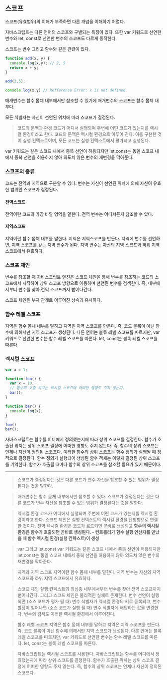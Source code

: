## 스코프
스코프(유효범위)의 이해가 부족하면 다른 개념을 이해하기 어렵다.

자바스크립트는 다른 언어의 스코프와 구별되는 특징이 있다.
또한 var 키워드로 선언한 변수와 let, const로 선언한 변수의 스코프도 다르게 동작한다.

스코프는 변수 그리고 함수와 깊은 관련이 있다.

```js
function add(x, y) {
  console.log(x,y); // 2, 5
  return x + y;
}

add(2,5);

console.log(x,y) // Refference Error: x is not defined
```
매개변수는 함수 몸체 내부에서만 참조할 수 있기에 매개변수의 스코프는 함수 몸체 내부다.

모든 식별자는 자신이 선언된 위치에 따라 스코프가 결정된다.

> 코드의 문맥과 환경
코드가 어디서 실행되며 주변에 어떤 코드가 있는지를 렉시컬 환경이라고 한다.
코드의 문맥은 렉시컬 환경으로 이루어 진다. 이를 구현한 것이 실행 컨텍스트이며, 모든 코드는 실행 컨텍스트에서 평가되고 실행된다.

var 키워드는 같은 스코프 내에서 중복 선언이 허용되지만 let,const는 동일 스코프 내에서 중복 선언을 허용하지 않아 의도치 않은 변수의 재변경을 막아준다. 

### 스코프의 종류

코드는 전역과 지역으로 구분할 수 있다.
변수는 자신이 선언된 위치에 의해 자신이 유효한 범위인 스코프가 결정된다.

#### 전역스코프
전역이란 코드의 가장 바깥 영역을 말한다. 
전역 변수는 어디서든지 참조할 수 있다.

#### 지역스코프 
지역이란 함수 몸체 내부를 말한다.
지역은 지역스코프를 만든다.
자역에 변수를 선언하면, 지역 스코프를 갖는 지역 변수가 된다.
지역 변수는 자신의 지역 스코프와 하위 지역 스코프에서 유효하다.

### 스코프 체인
변수를 참조할 때 자바스크립트 엔진은 스코프 체인을 통해 변수를 참조하는 코드의 스코프에서 시작하여 상위 스코프 방향으로 이동하며 선언된 변수를 검색한다. 즉, 내부에서부터 변수를 찾아 전역 스코프까지 뻗어나간다.

스코프 체인은 부자 관계로 이루어진 상속과 유사하다.

### 함수 레벨 스코프

지역은 함수 몸체 내부를 말하고 지역은 지역 스코프를 만든다. 즉, 코드 블록이 아닌 함수에 의해서만 지역 스코프가 생성된다.
다른 언어는 블록 레벨 스코프를 따르지만, var 키워드로 선언한 변수는 함수 레벨 스코프를 따른다. let, const는 블록 레벨 스코프를 따른다.


### 렉시컬 스코프
```js
var x = 1;

function foo() {
  var x = 10;
  // 함수의 호출 위치는 렉시컬 스코프에 어떠한 영향도 주지 않는다.
  bar();
}

function bar() {
  console.log(x);
}

foo()
bar();
```
자바스크립트는 함수를 어디에서 정의했는지에 따라 상위 스코프를 결정한다.
함수가 호출된 위치는 상위 스코프 결정에 어떠한 영향도 주지 않는다.
즉, 함수의 상위 스코프는 언제나 자신이 정의된 스코프다.
이러한 함수의 상위 스코프는 함수 정의가 실행될 때 정적으로 결정된다.
함수 정의가 실행되어 생성된 함수 객체는 이렇게 결정된 상위 스코프를 기억한다.
함수가 호출될 때마다 함수의 상위 스코프를 참조할 필요가 있기 때문이다.

___

> 스코프가 결정된다는 것은 다른 코드가 변수 자신을 참조할 수 있는 범위가 결정된다는 것을 말한다. 

>매개변수는 함수 몸체 내부에서만 참조할 수 있다.
스코프가 결정된다는 것은 다른 코드가 변수 자신을 참조할 수 있는 범위가 결정된다는 것을 말한다. 

> 렉시컬 환경
코드가 어디에서 실행되며 주변에 어떤 코드가 있는지를 렉시컬 환경이라고 한다.
스코프 체인은 실행 컨텍스트의 렉시컬 환경을 단방향으로 연결한 것이다.
전역 렉시컬 환경은 코드가 로드되면 곧바로 생성되고 **함수의 렉시컬 환경은 함수가 호출되면 곧바로 생성된다. - 컨트롤러가 함수 실행 연산자를 만났을 때 함수 렉시컬 환경(실행 컨텍스트)이 생성**

> var 그리고 let,const
var 키워드는 같은 스코프 내에서 중복 선언이 허용되지만 let,const는 동일 스코프 내에서 중복 선언을 허용하지 않아 의도치 않은 변수의 재변경을 막아준다.

> 지역과 지역 스코프
지역이란 함수 몸체 내부를 말한다.
지역 변수는 자신의 지역 스코프와 하위 지역 스코프에서 유효하다.

> 스코프 체인
실행 컨텍스트의 최심층 내부에서부터 변수를 찾아 전역 스코프까지 뻗어나간다.
그리고 스코프 체인은 물리적인 실체로 존재한다.
변수 선언이 실행되면 (소스 코드가 평가 될 때) 변수 식별자가 렉시컬 환경의 키로 등록되고, 변수 할당이 일어나면 (소스 코드가 실행 될 때) 변수 식별자에 해당하는 값을 변경한다.
변수의 검색도 이러한 렉시컬 환경에서 이루어진다.

> 함수 레벨 스코프
지역은 함수 몸체 내부를 말하고 지역은 지역 스코프를 만든다. 즉, 코드 블록이 아닌 함수에 의해서만 지역 스코프가 생성된다.
다른 언어는 블록 레벨 스코프를 따르지만, var 키워드로 선언한 변수는 함수 레벨 스코프를 따른다. let, const는 블록 레벨 스코프를 따른다.

> 자바스크립트는 렉시컬 스코프를 사용한다.
자바스크립트는 함수를 어디에서 정의했는지에 따라 상위 스코프를 결정한다.
함수가 호출된 위치는 상위 스코프 결정에 어떠한 영향도 주지 않는다.
즉, 함수의 상위 스코프는 언제나 자신이 정의된 스코프다.